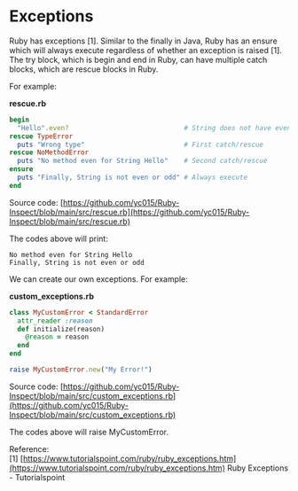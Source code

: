 # Exceptions

Ruby has exceptions [1]. Similar to the finally in Java, Ruby has an ensure which will always execute regardless of whether an exception is raised [1]. The try block, which is begin and end in Ruby, can have multiple catch blocks, which are rescue blocks in Ruby.

For example:

**rescue.rb**
```ruby
begin
  "Hello".even?                             # String does not have even? method
rescue TypeError
  puts "Wrong type"                         # First catch/rescue
rescue NoMethodError
  puts "No method even for String Hello"    # Second catch/rescue
ensure
  puts "Finally, String is not even or odd" # Always execute
end
```

Source code: [https://github.com/yc015/Ruby-Inspect/blob/main/src/rescue.rb](https://github.com/yc015/Ruby-Inspect/blob/main/src/rescue.rb)

The codes above will print:  

    No method even for String Hello
    Finally, String is not even or odd

We can create our own exceptions. For example:  

**custom_exceptions.rb**
```ruby
class MyCustomError < StandardError
  attr_reader :reason
  def initialize(reason)
    @reason = reason
  end
end

raise MyCustomError.new("My Error!")
```

Source code: [https://github.com/yc015/Ruby-Inspect/blob/main/src/custom_exceptions.rb](https://github.com/yc015/Ruby-Inspect/blob/main/src/custom_exceptions.rb)

The codes above will raise MyCustomError.

Reference:  
[1] [https://www.tutorialspoint.com/ruby/ruby_exceptions.htm](https://www.tutorialspoint.com/ruby/ruby_exceptions.htm) Ruby Exceptions - Tutorialspoint
